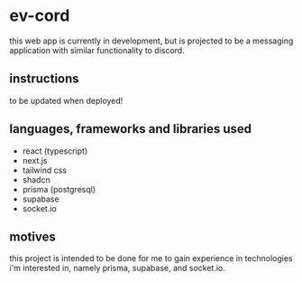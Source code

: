 # ev-cord

this web app is currently in development, but is projected to be a messaging application with similar functionality to discord.

## instructions

to be updated when deployed!

## languages, frameworks and libraries used

- react (typescript)
- next.js
- tailwind css
- shadcn
- prisma (postgresql)
- supabase
- socket.io

## motives

this project is intended to be done for me to gain experience in technologies i'm interested in, namely prisma, supabase, and socket.io.
